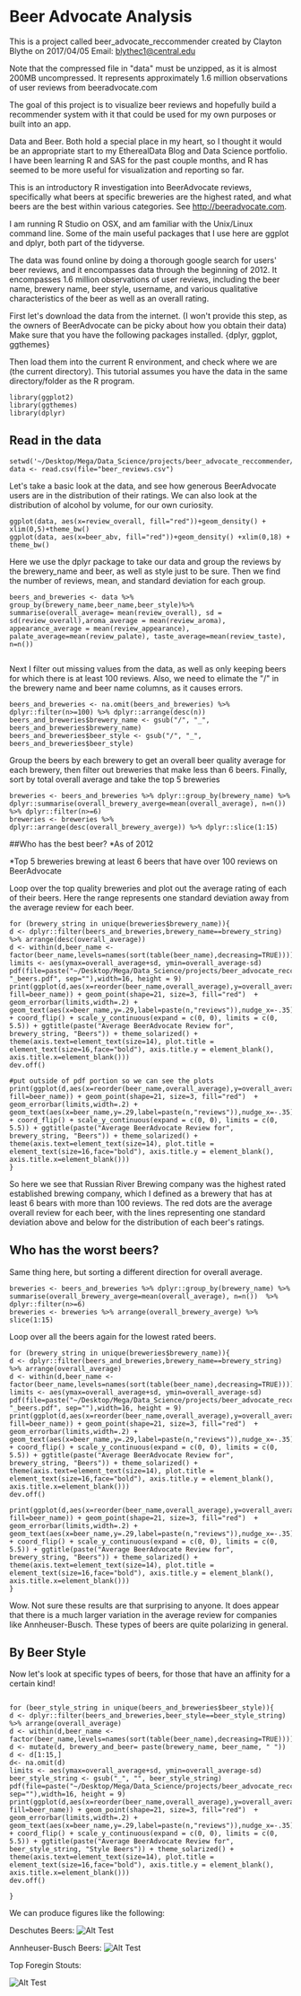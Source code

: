 # Beer Advocate Analysis

This is a project called beer_advocate_reccommender created by Clayton Blythe on 2017/04/05 
Email: blythec1@central.edu

Note that the compressed file in "data" must be unzipped, as it is almost 200MB uncompressed. It represents approximately 1.6 million
observations of user reviews from beeradvocate.com 

The goal of this project is to visualize beer reviews and hopefully build a recommender system with it that could be used 
for my own purposes or built into an app.



Data and Beer. Both hold a special place in my heart, so I thought it would be an appropriate start to my EtherealData Blog and Data Science portfolio. I have been learning R and SAS for the past couple months, and R has seemed to be more useful for visualization and reporting so far. 

This is an introductory R investigation into BeerAdvocate reviews, specifically what beers at specific breweries are the highest rated, and what beers are the best within various categories. See <http://beeradvocate.com>.

I am running R Studio on OSX, and am familiar with the Unix/Linux command line. Some of the main useful packages that I use here are ggplot and dplyr, both part of the tidyverse. 

The data was found online by doing a thorough google search for users' beer reviews, and it encompasses data through the beginning of 2012. It encompasses 1.6 million observations of user reviews, including the beer name, brewery name, beer style, username, and various qualitative characteristics of the beer as well as an overall rating. 

First let's download the data from the internet. (I won't provide this step, as the owners of BeerAdvocate can be picky about how you obtain their data) 
Make sure that you have the following packages installed. {dplyr, ggplot, ggthemes}

Then load them into the current R environment, and check where we are (the current directory). This tutorial assumes you have the data in the same directory/folder as the R program.

```{r} 
library(ggplot2)
library(ggthemes)
library(dplyr)
```

## Read in the data
```{r cache=FALSE}
setwd('~/Desktop/Mega/Data_Science/projects/beer_advocate_reccommender/data/')
data <- read.csv(file="beer_reviews.csv")
```

Let's take a basic look at the data, and see how generous BeerAdvocate users are in the distribution of their ratings. We can also look at the distribution of alcohol by volume, for our own curiosity.
```{r warning=FALSE}
ggplot(data, aes(x=review_overall, fill="red"))+geom_density() + xlim(0,5)+theme_bw()
ggplot(data, aes(x=beer_abv, fill="red"))+geom_density() +xlim(0,18) + theme_bw()
```

Here we use the dplyr package to take our data and group the reviews by the brewery_name and beer, as well as style just to be sure. Then we find the number of reviews, mean, and standard deviation for each group.
```{r}
beers_and_breweries <- data %>% group_by(brewery_name,beer_name,beer_style)%>% summarise(overall_average= mean(review_overall), sd = sd(review_overall),aroma_average = mean(review_aroma), appearance_average = mean(review_appearance), palate_average=mean(review_palate), taste_average=mean(review_taste), n=n()) 


```
Next I filter out missing values from the data, as well as only keeping beers for which there is at least 100 reviews. Also, we need to elimate the "/" in the brewery name and beer name columns, as it causes errors.

```{r}
beers_and_breweries <- na.omit(beers_and_breweries) %>% dplyr::filter(n>=100) %>% dplyr::arrange(desc(n))
beers_and_breweries$brewery_name <- gsub("/", "_", beers_and_breweries$brewery_name)
beers_and_breweries$beer_style <- gsub("/", "_", beers_and_breweries$beer_style)
```

Group the beers by each brewery to get an overall beer quality average for each brewery, then filter out breweries that make less than 6 beers. Finally, sort by total overall average and take the top 5 breweries
```{r}
breweries <- beers_and_breweries %>% dplyr::group_by(brewery_name) %>% dplyr::summarise(overall_brewery_averge=mean(overall_average), n=n())  %>% dplyr::filter(n>=6) 
breweries <- breweries %>% dplyr::arrange(desc(overall_brewery_averge)) %>% dplyr::slice(1:15)
```


##Who has the best beer? *As of 2012

*Top 5 breweries brewing at least 6 beers that have over 100 reviews on BeerAdvocate

Loop over the top quality breweries and plot out the average rating of each of their beers. Here the range represents one standard deviation away from the average review for each beer.

```{r warning=FALSE, fig.width=13, fig.height=9}
for (brewery_string in unique(breweries$brewery_name)){
d <- dplyr::filter(beers_and_breweries,brewery_name==brewery_string) %>% arrange(desc(overall_average)) 
d <- within(d,beer_name <- factor(beer_name,levels=names(sort(table(beer_name),decreasing=TRUE))))
limits <- aes(ymax=overall_average+sd, ymin=overall_average-sd)
pdf(file=paste("~/Desktop/Mega/Data_Science/projects/beer_advocate_reccommender/figures/best_breweries/",brewery_string, "_beers.pdf", sep=""),width=16, height = 9)
print(ggplot(d,aes(x=reorder(beer_name,overall_average),y=overall_average, fill=beer_name)) + geom_point(shape=21, size=3, fill="red")  + geom_errorbar(limits,width=.2) +  geom_text(aes(x=beer_name,y=.29,label=paste(n,"reviews")),nudge_x=-.35) + coord_flip() + scale_y_continuous(expand = c(0, 0), limits = c(0, 5.5)) + ggtitle(paste("Average BeerAdvocate Review for", brewery_string, "Beers")) + theme_solarized() + theme(axis.text=element_text(size=14), plot.title = element_text(size=16,face="bold"), axis.title.y = element_blank(), axis.title.x=element_blank()))
dev.off()

#put outside of pdf portion so we can see the plots
print(ggplot(d,aes(x=reorder(beer_name,overall_average),y=overall_average, fill=beer_name)) + geom_point(shape=21, size=3, fill="red")  + geom_errorbar(limits,width=.2) +  geom_text(aes(x=beer_name,y=.29,label=paste(n,"reviews")),nudge_x=-.35) + coord_flip() + scale_y_continuous(expand = c(0, 0), limits = c(0, 5.5)) + ggtitle(paste("Average BeerAdvocate Review for", brewery_string, "Beers")) + theme_solarized() + theme(axis.text=element_text(size=14), plot.title = element_text(size=16,face="bold"), axis.title.y = element_blank(), axis.title.x=element_blank()))
}
```

So here we see that Russian River Brewing company was the highest rated established brewing company, which I defined as a brewery that has at least 6 bears with more than 100 reviews. The red dots are the average overall review for each beer, with the lines representing one standard deviation above and below for the distribution of each beer's ratings.


## Who has the worst beers?
Same thing here, but sorting a different direction for overall average.
```{r}
breweries <- beers_and_breweries %>% dplyr::group_by(brewery_name) %>% summarise(overall_brewery_averge=mean(overall_average), n=n())  %>% dplyr::filter(n>=6) 
breweries <- breweries %>% arrange(overall_brewery_averge) %>% slice(1:15)
```

Loop over all the beers again for the lowest rated beers.

```{r warning=FALSE, fig.width=13, fig.height=9}
for (brewery_string in unique(breweries$brewery_name)){
d <- dplyr::filter(beers_and_breweries,brewery_name==brewery_string) %>% arrange(overall_average) 
d <- within(d,beer_name <- factor(beer_name,levels=names(sort(table(beer_name),decreasing=TRUE))))
limits <- aes(ymax=overall_average+sd, ymin=overall_average-sd)
pdf(file=paste("~/Desktop/Mega/Data_Science/projects/beer_advocate_reccommender/figures/worst_breweries/",brewery_string, "_beers.pdf", sep=""),width=16, height = 9)
print(ggplot(d,aes(x=reorder(beer_name,overall_average),y=overall_average, fill=beer_name)) + geom_point(shape=21, size=3, fill="red")  + geom_errorbar(limits,width=.2) +  geom_text(aes(x=beer_name,y=.29,label=paste(n,"reviews")),nudge_x=-.35) + coord_flip() + scale_y_continuous(expand = c(0, 0), limits = c(0, 5.5)) + ggtitle(paste("Average BeerAdvocate Review for", brewery_string, "Beers")) + theme_solarized() + theme(axis.text=element_text(size=14), plot.title = element_text(size=16,face="bold"), axis.title.y = element_blank(), axis.title.x=element_blank()))
dev.off()

print(ggplot(d,aes(x=reorder(beer_name,overall_average),y=overall_average, fill=beer_name)) + geom_point(shape=21, size=3, fill="red")  + geom_errorbar(limits,width=.2) +  geom_text(aes(x=beer_name,y=.29,label=paste(n,"reviews")),nudge_x=-.35) + coord_flip() + scale_y_continuous(expand = c(0, 0), limits = c(0, 5.5)) + ggtitle(paste("Average BeerAdvocate Review for", brewery_string, "Beers")) + theme_solarized() + theme(axis.text=element_text(size=14), plot.title = element_text(size=16,face="bold"), axis.title.y = element_blank(), axis.title.x=element_blank()))
}
```

Wow. Not sure these results are that surprising to anyone. It does appear that there is a much larger variation in the average review for companies like Annheuser-Busch. These types of beers are quite polarizing in general. 

## By Beer Style
Now let's look at specific types of beers, for those that have an affinity for a certain kind!

```{r warning=FALSE, fig.width=13, fig.height=9}

for (beer_style_string in unique(beers_and_breweries$beer_style)){
d <- dplyr::filter(beers_and_breweries,beer_style==beer_style_string) %>% arrange(overall_average) 
d <- within(d,beer_name <- factor(beer_name,levels=names(sort(table(beer_name),decreasing=TRUE))))
d <- mutate(d, brewery_and_beer= paste(brewery_name, beer_name, " "))
d <- d[1:15,]
d<- na.omit(d)
limits <- aes(ymax=overall_average+sd, ymin=overall_average-sd)
beer_style_string <- gsub("_", "", beer_style_string)
pdf(file=paste("~/Desktop/Mega/Data_Science/projects/beer_advocate_reccommender/figures/beer_styles/",beer_style_string,".pdf", sep=""),width=16, height = 9)
print(ggplot(d,aes(x=reorder(beer_name,overall_average),y=overall_average, fill=beer_name)) + geom_point(shape=21, size=3, fill="red")  + geom_errorbar(limits,width=.2) +  geom_text(aes(x=beer_name,y=.29,label=paste(n,"reviews")),nudge_x=-.35) + coord_flip() + scale_y_continuous(expand = c(0, 0), limits = c(0, 5.5)) + ggtitle(paste("Average BeerAdvocate Review for", beer_style_string, "Style Beers")) + theme_solarized() + theme(axis.text=element_text(size=14), plot.title = element_text(size=16,face="bold"), axis.title.y = element_blank(), axis.title.x=element_blank()))
dev.off()

}
```



We can produce figures like the following:


Deschutes Beers:
![Alt Test](https://github.com/claytonblythe/beer_advocate_reccommender/blob/master/figures/best_breweries/Deschutes%20Brewery_beers.png)


Annheuser-Busch Beers:
![Alt Test](https://github.com/claytonblythe/beer_advocate_reccommender/blob/master/figures/worst_breweries/Anheuser-Busch_beers.png)

Top Foregin Stouts:

![Alt Test](https://github.com/claytonblythe/beer_advocate_reccommender/blob/master/figures/beer_styles/Foreign%20%20Export%20Stout.png)
